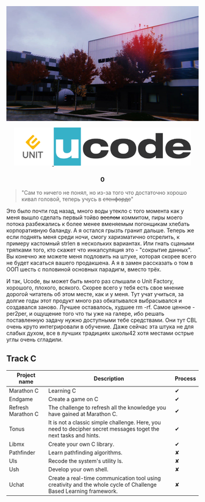 <img src="https://github.com/sator4iiik/sator4iiik/blob/main/images/photo_2021-03-12_10-39-34.jpg?raw=true"
weight="100%">
<p align="center">
    <a href="https://uk.wikipedia.org/wiki/UNIT_Factory" target="_blank">
        <img src="https://github.com/sator4iiik/UNIT_FACTORY_UCODE/blob/master/.git_pic/unit_logo.png?raw=true" height="100px">
    </a>
    <a href="https://ucode.world/en/" target="_blank">
        <img src="https://github.com/sator4iiik/UNIT_FACTORY_UCODE/blob/master/.git_pic/ucode_logo.png?raw=true" height="100px">
    </a>
</p>


<h3 align="center">0</h3>

>"Сам то ничего не понял,
>но из-за того что достаточно
>хорошо кивал головой, теперь
>учусь в ~~стенфорде~~"


Это было почти год назад, много воды
утекло с того момента как у меня вышло сделать первый тойво ~~веслом~~
коммитом, пиры моего потока разбежались к более менее вменяемым погонщикам
хлебать корпоративную баланду. А я остался грызть гранит дальше. Теперь же
если поднять меня среди ночи, смогу харизматично отсрелить, к примеру
кастомный strlen в нескольких вариантах. Или гнать сцаными тряпками того,
кто скажет что инкапсуляция это - "сокрытие данных". Вы конечно же можете
меня подловить на штуке, которая скорее всего не будет касаться вашего
продакшена. А я в замен рассказать о том в ООП шесть с половиной основных
парадигм, вместо трёх.

И так, Ucode, вы может быть много раз слышали о Unit Factory, хорошого,
плохого, всякого. Скорее всего у тебя есть свое мнение дорогой читатель об
этом месте, как и у меня. Тут учат учиться, за долгие годы этот продукт
много раз обкатывался выбрасывался и создавался заново. Лучшее оставалось,
худшее rm -rf. Самое ценное - per2per, и ощущение того что ты уже на галере, ибо
решать поставленную задачу нужно доступными тебе средствами. Они тут CBL
очень круто интегрировали в обучение. Даже сейчас эта штука не для слабых
духом, все в лучших традициях школы42 хотя местами острые углы очень сгладили.



## Track C
|Project name|Description|Process|
|----------------|----------------------------------------------------|---|
|Marathon C|Learning C|✔|
|Endgame|Create a game on C|✔|
|Refresh Marathon C|The challenge to refresh all the knowledge you have gained at Marathon C.|✔|
|Tonus|It is not a classic simple challenge. Here, you need to decipher secret messages toget the next tasks and hints.|✔|
|Libmx|Create your own C library.|✔|
|Pathfinder|Learn pathfinding algorithms.|✘|
|Uls|Recode the system's utility ls.|✘|
|Ush|Develop your own shell.|✘|
|Uchat|Create a real-time communication tool using creativity and the whole cycle of Challenge Based Learning framework.|✘|
